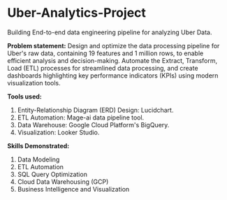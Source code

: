 # Uber-Analytics-Project
Building End-to-end data engineering pipeline for analyzing Uber Data.

**Problem statement:**
Design and optimize the data processing pipeline for Uber's raw data, containing 19 features and 1 million rows, to enable efficient analysis and decision-making. Automate the Extract, Transform, Load (ETL) processes for streamlined data processing, and create dashboards highlighting key performance indicators (KPIs) using modern visualization tools.

**Tools used:**
1. Entity-Relationship Diagram (ERD) Design: Lucidchart.
2. ETL Automation: Mage-ai data pipeline tool.
3. Data Warehouse: Google Cloud Platform's BigQuery.
4. Visualization: Looker Studio.

**Skills Demonstrated:**
1. Data Modeling
2. ETL Automation
3. SQL Query Optimization
4. Cloud Data Warehousing (GCP)
5. Business Intelligence and Visualization
